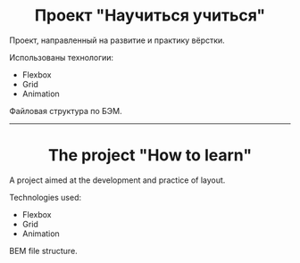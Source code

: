 <h1 align="center">Проект "Научиться учиться"</h1>


Проект, направленный на развитие и практику вёрстки.


Использованы технологии:
* Flexbox
* Grid
* Animation

Файловая структура по БЭМ.

-----------------------------------------------------------------
<h1 align="center">The project "How to learn"</h1>

A project aimed at the development and practice of layout.


Technologies used:
* Flexbox
* Grid
* Animation

BEM file structure.
